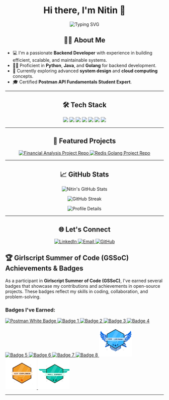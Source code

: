 <h1 align="center">Hi there, I'm Nitin 👋</h1>

<p align="center">
  <img src="https://readme-typing-svg.demolab.com?font=Roboto&size=30&duration=4000&pause=500&center=true&width=500&lines=Backend+Developer;Python+|+Java+|+Golang+Enthusiast;Passionate+about+Scalable+Systems" alt="Typing SVG" />
</p>

<h2 align="center">👨‍💻 About Me</h2>

- 💻 I'm a passionate **Backend Developer** with experience in building efficient, scalable, and maintainable systems.
- 🧑‍🏫 Proficient in **Python**, **Java**, and **Golang** for backend development.
- 🚀 Currently exploring advanced **system design** and **cloud computing** concepts.
- 🎓 Certified **Postman API Fundamentals Student Expert**.

---

<h2 align="center">🛠️ Tech Stack</h2>

<p align="center">
  <img src="https://img.shields.io/badge/-Python-3776AB?style=for-the-badge&logo=python&logoColor=white" />
  <img src="https://img.shields.io/badge/-Java-007396?style=for-the-badge&logo=java&logoColor=white" />
  <img src="https://img.shields.io/badge/-Golang-00ADD8?style=for-the-badge&logo=go&logoColor=white" />
  <img src="https://img.shields.io/badge/-PostgreSQL-336791?style=for-the-badge&logo=postgresql&logoColor=white" />
  <img src="https://img.shields.io/badge/-MongoDB-47A248?style=for-the-badge&logo=mongodb&logoColor=white" />
  <img src="https://img.shields.io/badge/-Docker-2496ED?style=for-the-badge&logo=docker&logoColor=white" />
  <img src="https://img.shields.io/badge/-Git-F05032?style=for-the-badge&logo=git&logoColor=white" />
</p>

---

<h2 align="center">📂 Featured Projects</h2>

<p align="center">
  <a href="https://github.com/Nitin8426/Financial-Analysis-Project.git">
    <img src="https://github-readme-stats.vercel.app/api/pin/?username=Nitin8426&repo=Financial-Analysis-Project&theme=radical" alt="Financial Analysis Project Repo" />
  </a>
  <a href="https://github.com/Nitin8426/redis-golang-project.git">
    <img src="https://github-readme-stats.vercel.app/api/pin/?username=Nitin8426&repo=redis-golang-project&theme=radical" alt="Redis Golang Project Repo" />
  </a>
</p>

---

<h2 align="center">📈 GitHub Stats</h2>

<p align="center">
  <img src="https://github-readme-stats.vercel.app/api?username=Nitin8426&show_icons=true&theme=radical" alt="Nitin's GitHub Stats" />
</p>

<p align="center">
  <img src="https://github-readme-streak-stats.herokuapp.com/?user=Nitin8426&theme=radical" alt="GitHub Streak" />
</p>

<p align="center">
  <img src="https://github-profile-summary-cards.vercel.app/api/cards/profile-details?username=Nitin8426&theme=radical" alt="Profile Details" />
</p>

---

<h2 align="center">🌐 Let's Connect</h2>

<p align="center">
  <a href="https://www.linkedin.com/in/nitin-tripathi-432953257/" target="_blank">
    <img src="https://img.shields.io/badge/LinkedIn-%230077B5.svg?&style=for-the-badge&logo=linkedin&logoColor=white" alt="LinkedIn"/>
  </a>
  <a href="mailto:nitintripathi@gmail.com" target="_blank">
    <img src="https://img.shields.io/badge/Email-D14836?style=for-the-badge&logo=gmail&logoColor=white" alt="Email"/>
  </a>
  <a href="https://github.com/Nitin8426" target="_blank">
    <img src="https://img.shields.io/badge/GitHub-100000?style=for-the-badge&logo=github&logoColor=white" alt="GitHub"/>
  </a>
</p>

## 🏆 Girlscript Summer of Code (GSSoC) Achievements & Badges

As a participant in **Girlscript Summer of Code (GSSoC)**, I've earned several badges that showcase my contributions and achievements in open-source projects. These badges reflect my skills in coding, collaboration, and problem-solving.

### **Badges I've Earned**:

<div style="display: flex; flex-wrap: wrap; gap: 10px; justify-content: center;">
  <a href="https://gssoc.girlscript.tech/leaderboard">
    <img src="https://raw.githubusercontent.com/GSSoC24/Postman-Challenge/main/docs/assets/Postman%20White.png" width="100px" height="100px" alt="Postman White Badge" title="Postman White Badge" />
    <img src="https://raw.githubusercontent.com/GSSoC24/Postman-Challenge/main/docs/assets/1.png" width="100px" height="100px" alt="Badge 1" title="Badge 1" />
    <img src="https://raw.githubusercontent.com/GSSoC24/Postman-Challenge/main/docs/assets/2.png" width="100px" height="100px" alt="Badge 2" title="Badge 2" />
    <img src="https://raw.githubusercontent.com/GSSoC24/Postman-Challenge/main/docs/assets/3.png" width="100px" height="100px" alt="Badge 3" title="Badge 3" />
    <img src="https://raw.githubusercontent.com/GSSoC24/Postman-Challenge/main/docs/assets/4.png" width="100px" height="100px" alt="Badge 4" title="Badge 4" />
    <img src="https://raw.githubusercontent.com/GSSoC24/Postman-Challenge/main/docs/assets/5.png" width="100px" height="100px" alt="Badge 5" title="Badge 5" />
    <img src="https://raw.githubusercontent.com/GSSoC24/Postman-Challenge/main/docs/assets/6.png" width="105px" height="105px" alt="Badge 6" title="Badge 6" />
    <img src="https://raw.githubusercontent.com/GSSoC24/Postman-Challenge/main/docs/assets/7.png" width="100px" height="100px" alt="Badge 7" title="Badge 7" />
    <img src="https://raw.githubusercontent.com/GSSoC24/Postman-Challenge/main/docs/assets/8.png" width="100px" height="100px" alt="Badge 8" title="Badge 8" />
    <img src="https://raw.githubusercontent.com/GSSoC24/Contributor/refs/heads/main/assets/Code%20Luminary.png" width="105px" height="105px" alt="Code Luminary Badge" title="Code Luminary Badge" />
    <img src="https://raw.githubusercontent.com/GSSoC24/Contributor/refs/heads/main/assets/Git%20Explorer.png" width="100px" height="100px" alt="Git Explorer Badge" title="Git Explorer Badge" />
    <img src="https://raw.githubusercontent.com/GSSoC24/Contributor/refs/heads/main/assets/Pull%20Expert.png" width="100px" height="100px" alt="Pull Expert Badge" title="Pull Expert Badge" />
  </a>
</div>

---
